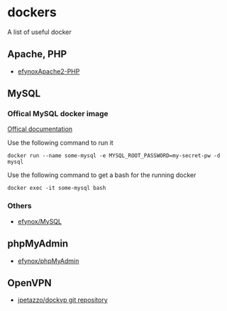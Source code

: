 # dockers
A list of useful docker

## Apache, PHP
* [efynoxApache2-PHP](Apache2-PHP/README.md)


## MySQL 

### Offical MySQL docker image

[Offical documentation](https://registry.hub.docker.com/_/mysql/)

Use the following command to run it
```
docker run --name some-mysql -e MYSQL_ROOT_PASSWORD=my-secret-pw -d mysql
```

Use the following command to get a bash for the running docker
```
docker exec -it some-mysql bash
```

### Others
* [efynox/MySQL](MySQL/README.md)


## phpMyAdmin
* [efynox/phpMyAdmin](phpMyAdmin/README.md)

## OpenVPN
* [jpetazzo/dockvp git repository](https://github.com/jpetazzo/dockvpn)